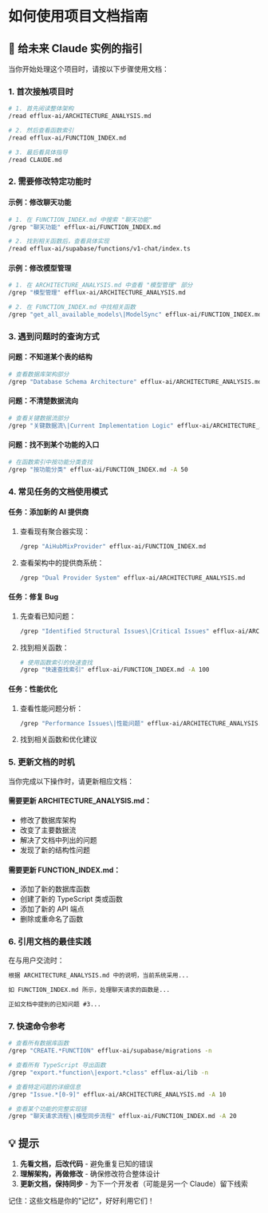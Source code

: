 # 如何使用项目文档指南

## 🎯 给未来 Claude 实例的指引

当你开始处理这个项目时，请按以下步骤使用文档：

### 1. 首次接触项目时

```bash
# 1. 首先阅读整体架构
/read efflux-ai/ARCHITECTURE_ANALYSIS.md

# 2. 然后查看函数索引
/read efflux-ai/FUNCTION_INDEX.md

# 3. 最后看具体指导
/read CLAUDE.md
```

### 2. 需要修改特定功能时

#### 示例：修改聊天功能
```bash
# 1. 在 FUNCTION_INDEX.md 中搜索 "聊天功能"
/grep "聊天功能" efflux-ai/FUNCTION_INDEX.md

# 2. 找到相关函数后，查看具体实现
/read efflux-ai/supabase/functions/v1-chat/index.ts
```

#### 示例：修改模型管理
```bash
# 1. 在 ARCHITECTURE_ANALYSIS.md 中查看 "模型管理" 部分
/grep "模型管理" efflux-ai/ARCHITECTURE_ANALYSIS.md

# 2. 在 FUNCTION_INDEX.md 中找相关函数
/grep "get_all_available_models\|ModelSync" efflux-ai/FUNCTION_INDEX.md
```

### 3. 遇到问题时的查询方式

#### 问题：不知道某个表的结构
```bash
# 查看数据库架构部分
/grep "Database Schema Architecture" efflux-ai/ARCHITECTURE_ANALYSIS.md -A 50
```

#### 问题：不清楚数据流向
```bash
# 查看关键数据流部分
/grep "关键数据流\|Current Implementation Logic" efflux-ai/ARCHITECTURE_ANALYSIS.md -A 30
```

#### 问题：找不到某个功能的入口
```bash
# 在函数索引中按功能分类查找
/grep "按功能分类" efflux-ai/FUNCTION_INDEX.md -A 50
```

### 4. 常见任务的文档使用模式

#### 任务：添加新的 AI 提供商
1. 查看现有聚合器实现：
   ```bash
   /grep "AiHubMixProvider" efflux-ai/FUNCTION_INDEX.md
   ```
2. 查看架构中的提供商系统：
   ```bash
   /grep "Dual Provider System" efflux-ai/ARCHITECTURE_ANALYSIS.md
   ```

#### 任务：修复 Bug
1. 先查看已知问题：
   ```bash
   /grep "Identified Structural Issues\|Critical Issues" efflux-ai/ARCHITECTURE_ANALYSIS.md
   ```
2. 找到相关函数：
   ```bash
   # 使用函数索引的快速查找
   /grep "快速查找索引" efflux-ai/FUNCTION_INDEX.md -A 100
   ```

#### 任务：性能优化
1. 查看性能问题分析：
   ```bash
   /grep "Performance Issues\|性能问题" efflux-ai/ARCHITECTURE_ANALYSIS.md
   ```
2. 找到相关函数和优化建议

### 5. 更新文档的时机

当你完成以下操作时，请更新相应文档：

#### 需要更新 ARCHITECTURE_ANALYSIS.md：
- 修改了数据库架构
- 改变了主要数据流
- 解决了文档中列出的问题
- 发现了新的结构性问题

#### 需要更新 FUNCTION_INDEX.md：
- 添加了新的数据库函数
- 创建了新的 TypeScript 类或函数
- 添加了新的 API 端点
- 删除或重命名了函数

### 6. 引用文档的最佳实践

在与用户交流时：
```markdown
根据 ARCHITECTURE_ANALYSIS.md 中的说明，当前系统采用...

如 FUNCTION_INDEX.md 所示，处理聊天请求的函数是...

正如文档中提到的已知问题 #3...
```

### 7. 快速命令参考

```bash
# 查看所有数据库函数
/grep "CREATE.*FUNCTION" efflux-ai/supabase/migrations -n

# 查看所有 TypeScript 导出函数
/grep "export.*function\|export.*class" efflux-ai/lib -n

# 查看特定问题的详细信息
/grep "Issue.*[0-9]" efflux-ai/ARCHITECTURE_ANALYSIS.md -A 10

# 查看某个功能的完整实现链
/grep "聊天请求流程\|模型同步流程" efflux-ai/FUNCTION_INDEX.md -A 20
```

## 💡 提示

1. **先看文档，后改代码** - 避免重复已知的错误
2. **理解架构，再做修改** - 确保修改符合整体设计
3. **更新文档，保持同步** - 为下一个开发者（可能是另一个 Claude）留下线索

记住：这些文档是你的"记忆"，好好利用它们！